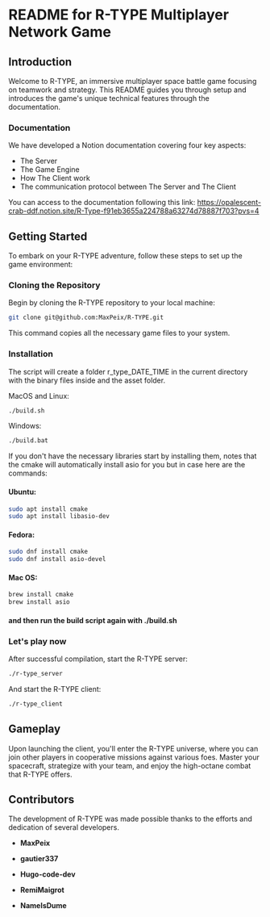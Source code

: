 # README for R-TYPE Multiplayer Network Game

## Introduction

Welcome to R-TYPE, an immersive multiplayer space battle game focusing on teamwork and strategy. This README guides you through setup and introduces the game's unique technical features through the documentation.

### Documentation

We have developed a Notion documentation covering four key aspects:

- The Server
- The Game Engine
- How The Client work
- The communication protocol between The Server and The Client

You can access to the documentation following this link: https://opalescent-crab-ddf.notion.site/R-Type-f91eb3655a224788a63274d78887f703?pvs=4

## Getting Started

To embark on your R-TYPE adventure, follow these steps to set up the game environment:

### Cloning the Repository

Begin by cloning the R-TYPE repository to your local machine:

```bash
git clone git@github.com:MaxPeix/R-TYPE.git
```

This command copies all the necessary game files to your system.

### Installation

The script will create a folder r_type_DATE_TIME in the current directory with the binary files inside and the asset folder.

MacOS and Linux:

```bash
./build.sh
```

Windows:

```bash
./build.bat
```

If you don't have the necessary libraries start by installing them, notes that the cmake will automatically install asio for you but in case here are the commands:

#### Ubuntu:

```bash
sudo apt install cmake
sudo apt install libasio-dev
```

#### Fedora:

```bash
sudo dnf install cmake
sudo dnf install asio-devel
```

#### Mac OS:

```bash
brew install cmake
brew install asio
```

#### and then run the build script again with ./build.sh

### Let's play now

After successful compilation, start the R-TYPE server:

```bash
./r-type_server
```

And start the R-TYPE client:

```bash
./r-type_client
```

## Gameplay

Upon launching the client, you'll enter the R-TYPE universe, where you can join other players in cooperative missions against various foes. Master your spacecraft, strategize with your team, and enjoy the high-octane combat that R-TYPE offers.

## Contributors

The development of R-TYPE was made possible thanks to the efforts and dedication of several developers.

- **MaxPeix**

- **gautier337**

- **Hugo-code-dev**

- **RemiMaigrot**

- **NameIsDume** 
